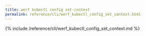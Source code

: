 ```yaml
---
title: werf kubectl config set-context
permalink: reference/cli/werf_kubectl_config_set_context.html
---
```


{% include /reference/cli/werf_kubectl_config_set_context.md %}
